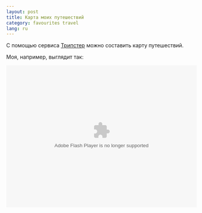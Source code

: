 ```yaml
---
layout: post
title: Карта моих путешествий 
category: favourites travel
lang: ru
---
```


С помощью сервиса [Трипстер](http://tripster.ru) можно составить карту путешествий. 

Моя, например, выглядит так:

<div align="center" style="width: 510px">
<object width="510" height="380">
<param name="wmode" value="window" />
<param name="allowScriptAccess" value="always" />
<param name="movie" value="http://tripster.ru/static/widget/tripster.swf?username=schmooser" />
<embed src="http://tripster.ru/static/widget/tripster.swf?username=schmooser" type="application/x-shockwave-flash" allowscriptaccess="always" name="tripster" width="510" height="380">
</embed></object></div>
                
